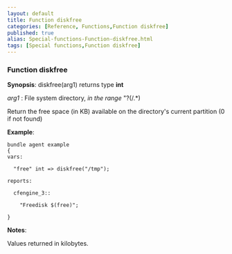 ```yaml
---
layout: default
title: Function diskfree
categories: [Reference, Functions,Function diskfree]
published: true
alias: Special-functions-Function-diskfree.html
tags: [Special functions,Function diskfree]
---
```


### Function diskfree

**Synopsis**: diskfree(arg1) returns type **int**

  
 *arg1* : File system directory, *in the range* "?(/.\*)   

Return the free space (in KB) available on the directory's current
partition (0 if not found)

**Example**:  
   

```cf3
bundle agent example
{     
vars:

  "free" int => diskfree("/tmp"); 

reports:

  cfengine_3::

    "Freedisk $(free)";

}
```

**Notes**:  
   

Values returned in kilobytes.
